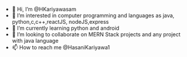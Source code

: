 - 👋 Hi, I’m @HKariyawasam
- 👀 I’m interested in computer programming and languages as java, python,c,c++,reactJS, nodeJS,express
- 🌱 I’m currently learning python and android
- 💞️ I’m looking to collaborate on MERN Stack projects and any project with java language
- 📫 How to reach me @HasaniKariyawa1

<!---
HKariyawasam/HKariyawasam is a ✨ special ✨ repository because its `README.md` (this file) appears on your GitHub profile.
You can click the Preview link to take a look at your changes.
--->
